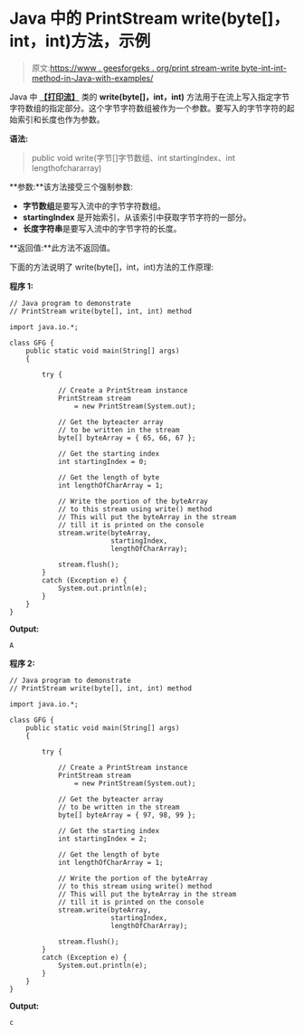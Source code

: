 # Java 中的 PrintStream write(byte[]，int，int)方法，示例

> 原文:[https://www . geesforgeks . org/print stream-write byte-int-int-method-in-Java-with-examples/](https://www.geeksforgeeks.org/printstream-writebyte-int-int-method-in-java-with-examples/)

Java 中 **[【打印流】](https://www.geeksforgeeks.org/java-io-printstream-class-java-set-1/)** 类的 **write(byte[]，int，int)** 方法用于在流上写入指定字节字符数组的指定部分。这个字节字符数组被作为一个参数。要写入的字节字符的起始索引和长度也作为参数。

**语法:**

> public void write(字节[]字节数组、int startingIndex、int lengthofchararray)

**参数:**该方法接受三个强制参数:

*   **字节数组**是要写入流中的字节字符数组。
*   **startingIndex** 是开始索引，从该索引中获取字节字符的一部分。
*   **长度字符串**是要写入流中的字节字符的长度。

**返回值:**此方法不返回值。

下面的方法说明了 write(byte[]，int，int)方法的工作原理:

**程序 1:**

```
// Java program to demonstrate
// PrintStream write(byte[], int, int) method

import java.io.*;

class GFG {
    public static void main(String[] args)
    {

        try {

            // Create a PrintStream instance
            PrintStream stream
                = new PrintStream(System.out);

            // Get the byteacter array
            // to be written in the stream
            byte[] byteArray = { 65, 66, 67 };

            // Get the starting index
            int startingIndex = 0;

            // Get the length of byte
            int lengthOfCharArray = 1;

            // Write the portion of the byteArray
            // to this stream using write() method
            // This will put the byteArray in the stream
            // till it is printed on the console
            stream.write(byteArray,
                         startingIndex,
                         lengthOfCharArray);

            stream.flush();
        }
        catch (Exception e) {
            System.out.println(e);
        }
    }
}
```

**Output:**

```
A

```

**程序 2:**

```
// Java program to demonstrate
// PrintStream write(byte[], int, int) method

import java.io.*;

class GFG {
    public static void main(String[] args)
    {

        try {

            // Create a PrintStream instance
            PrintStream stream
                = new PrintStream(System.out);

            // Get the byteacter array
            // to be written in the stream
            byte[] byteArray = { 97, 98, 99 };

            // Get the starting index
            int startingIndex = 2;

            // Get the length of byte
            int lengthOfCharArray = 1;

            // Write the portion of the byteArray
            // to this stream using write() method
            // This will put the byteArray in the stream
            // till it is printed on the console
            stream.write(byteArray,
                         startingIndex,
                         lengthOfCharArray);

            stream.flush();
        }
        catch (Exception e) {
            System.out.println(e);
        }
    }
}
```

**Output:**

```
c

```